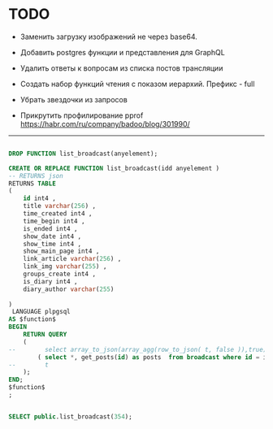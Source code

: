 
TODO
====

- Заменить загрузку изображений не через base64.
- Добавить postgres функции и представления для GraphQL
- Удалить ответы к вопросам из списка постов трансляции
- Создать набор функций чтения с показом иерархий. Префикс - full
- Убрать звездочки из запросов

- Прикрутить профилирование pprof https://habr.com/ru/company/badoo/blog/301990/






----------------
```sql

DROP FUNCTION list_broadcast(anyelement);

CREATE OR REPLACE FUNCTION list_broadcast(idd anyelement )
-- RETURNS json
RETURNS TABLE 
(
    id int4 ,
    title varchar(256) ,
    time_created int4 ,
    time_begin int4 ,
    is_ended int4 ,
    show_date int4 ,
    show_time int4 ,
    show_main_page int4 ,
    link_article varchar(256) ,
    link_img varchar(255) ,
    groups_create int4 ,
    is_diary int4 ,
    diary_author varchar(255) 
    
)
 LANGUAGE plpgsql
AS $function$
BEGIN   
    RETURN QUERY
    (  
--        select array_to_json(array_agg(row_to_json( t, false )),true) from
        ( select *, get_posts(id) as posts  from broadcast where id = idd) 
--        t
    );
END;
$function$
;


SELECT public.list_broadcast(354);

```